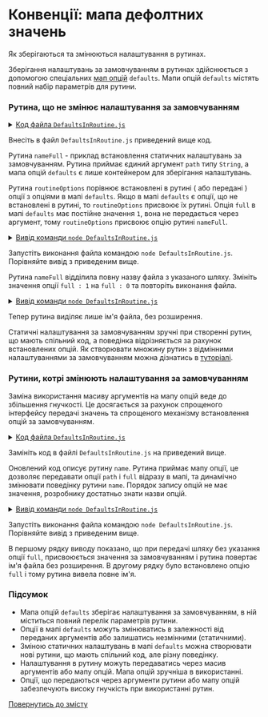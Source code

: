 # Конвенції: мапа дефолтних значень

Як зберігаються та змінюються налаштування в рутинах.

Зберігання налаштувань за замовчуванням в рутинах здійснюється з допомогою спеціальних [мап опцій](../concept/RoutineInput.md) `defaults`. Мапи опцій `defaults` містять повний набір параметрів для рутини.

### Рутина, що не змінює налаштування за замовчуванням

<details>
    <summary><u>Код файла <code>DefaultsInRoutine.js</code></u></summary>

```js
let _ = require( 'wTools' );

//

function nameFull( path )
{
  _.assert( arguments.length === 1 );
  _.assert( _.strIs( path ), 'Expects strings {-path-}' );

  let o = { path : path };
  _.routineOptions( nameFull, o );

  let i = o.path.lastIndexOf( '/' );
  if( i !== -1 )
  o.path = o.path.substr( i+1 );

  if( !o.full )
  {
    let i = o.path.lastIndexOf( '.' );
    if( i !== -1 ) o.path = o.path.substr( 0, i );
  }

  return o.path;
}

nameFull.defaults =
{
  path : null,
  full : 1,
}

//

console.log( nameFull( '/foo/bar/baz.js' ) );
```

</details>

Внесіть в файл `DefaultsInRoutine.js` приведений вище код.

Рутина `nameFull` - приклад встановлення статичних налаштувань за замовчуванням. Рутина приймає єдиний аргумент `path` типу `String`, а мапа опцій `defaults` є лише контейнером для зберігання налаштувань.

Рутина `routineOptions` порівнює встановлені в рутині ( або передані ) опції з опціями в мапі `defaults`. Якщо в мапі `defaults` є опції, що не встановлені в рутині, то `routineOptions` присвоює їх рутині. Опція `full` в мапі `defaults` має постійне значення `1`, вона не передається через аргумент, тому `routineOptions` присвоює опцію рутині `nameFull`.

<details>
  <summary><u>Вивід команди <code>node DefaultsInRoutine.js</code></u></summary>

```
$ node DefaultsInRoutine.js
baz.js
```

</details>

Запустіть виконання файла командою `node DefaultsInRoutine.js`. Порівняйте вивід з приведеним вище.

Рутина `nameFull` відділила повну назву файла з указаного шляху. Змініть значення опції `full : 1` на `full : 0` та повторіть виконання файла.

<details>
  <summary><u>Вивід команди <code>node DefaultsInRoutine.js</code></u></summary>

```
$ node DefaultsInRoutine.js
baz
```

</details>

Тепер рутина виділяє лише ім'я файла, без розширення.

Статичні налаштування за замовчуванням зручні при створенні рутин, що мають спільний код, а поведінка відрізняється за рахунок встановлених опцій. Як створювати множину рутин з відмінними налаштуваннями за замовчуванням можна дізнатись в [туторіалі](./RoutineFromPreAndBody.md).


### Рутини, котрі змінюють налаштування за замовчуванням

Заміна використання масиву аргументів на мапу опцій веде до збільшення гнучкості. Це досягається за рахунок спрощеного інтерфейсу передачі значень та спрощеного механізму встановлення опцій за замовчуванням.

<details>
    <summary><u>Код файла <code>DefaultsInRoutine.js</code></u></summary>

```js
let _ = require( 'wTools' );

//

function name( o )
{
  _.assert( arguments.length === 1 );
  _.assert( _.mapIs( o ), 'Expects map' );

  _.routineOptions( name, o );

  let i = o.path.lastIndexOf( '/' );
  if( i !== -1 )
  o.path = o.path.substr( i+1 );

  if( !o.full )
  {
    let i = o.path.lastIndexOf( '.' );
    if( i !== -1 ) o.path = o.path.substr( 0, i );
  }

  return o.path;
}

name.defaults =
{
  path : null,
  full : 0,
}

//

console.log( name( { path : '/foo/bar/baz.js' } ) );
console.log( name( { path : '/foo/bar/baz.js', full : 1 } ) );
```

</details>

Замініть код в файлі `DefaultsInRoutine.js` на приведений вище.

Оновлений код описує рутину `name`. Рутина приймає мапу опції, це дозволяє передавати опції `path` i `full` відразу в мапі, та динамічно змінювати поведінку рутини `name`. Порядок запису опцій не має значення, розробнику достатньо знати назви опцій.

<details>
  <summary><u>Вивід команди <code>node DefaultsInRoutine.js</code></u></summary>

```
$ node DefaultsInRoutine.js
baz
baz.js
```

</details>

Запустіть виконання файла командою `node DefaultsInRoutine.js`. Порівняйте вивід з приведеним вище.

В першому рядку виводу показано, що при передачі шляху без указання опції `full`, присвоюється значення за замовчуванням і рутина повертає ім'я файла без розширення. В другому рядку було встановлено опцію `full` i тому рутина вивела повне ім'я.

### Підсумок

- Мапа опцій `defaults` зберігає налаштування за замовчуванням, в ній міститься повний перелік параметрів рутини.
- Опції в мапі `defaults` можуть змінюватись в залежності від переданих аргументів або залишатись незмінними (статичними).
- Зміною статичних налаштувань в мапі `defaults` можна створювати нові рутини, що мають спільний код, але різну поведінку.
- Налаштування в рутину можуть передаватись через масив аргументів або мапу опцій. Мапа опцій зручніша в використанні.
- Опції, що передаються через аргументи рутини або мапу опцій забезпечують високу гнучкість при використанні рутин.

[Повернутись до змісту](../README.md#Туторіали)
